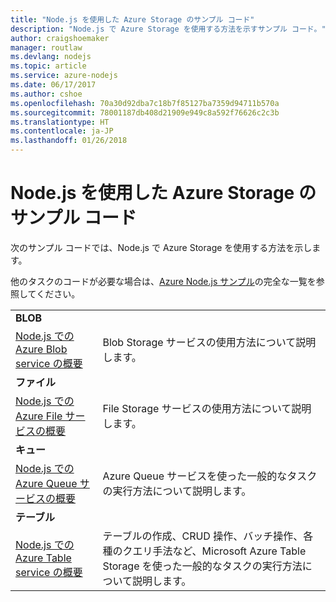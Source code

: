 ```yaml
---
title: "Node.js を使用した Azure Storage のサンプル コード"
description: "Node.js で Azure Storage を使用する方法を示すサンプル コード。"
author: craigshoemaker
manager: routlaw
ms.devlang: nodejs
ms.topic: article
ms.service: azure-nodejs
ms.date: 06/17/2017
ms.author: cshoe
ms.openlocfilehash: 70a30d92dba7c18b7f85127ba7359d94711b570a
ms.sourcegitcommit: 78001187db408d21909e949c8a592f76626c2c3b
ms.translationtype: HT
ms.contentlocale: ja-JP
ms.lasthandoff: 01/26/2018
---
```

# <a name="azure-storage-with-nodejs-code-samples"></a>Node.js を使用した Azure Storage のサンプル コード

次のサンプル コードでは、Node.js で Azure Storage を使用する方法を示します。

他のタスクのコードが必要な場合は、[Azure Node.js サンプル](https://azure.microsoft.com/resources/samples/?term=nodejs)の完全な一覧を参照してください。


| | |
|---|---|
| **BLOB** ||
| [Node.js での Azure Blob service の概要](https://github.com/Azure-Samples/storage-blob-node-getting-started) | Blob Storage サービスの使用方法について説明します。 |
| **ファイル** ||
| [Node.js での Azure File サービスの概要](https://azure.microsoft.com/resources/samples/storage-file-node-getting-started/) | File Storage サービスの使用方法について説明します。 |
| **キュー** ||
| [Node.js での Azure Queue サービスの概要](https://azure.microsoft.com/resources/samples/storage-queue-node-getting-started/) | Azure Queue サービスを使った一般的なタスクの実行方法について説明します。 |
| **テーブル** ||
| [Node.js での Azure Table service の概要](https://azure.microsoft.com/resources/samples/storage-table-node-getting-started/) | テーブルの作成、CRUD 操作、バッチ操作、各種のクエリ手法など、Microsoft Azure Table Storage を使った一般的なタスクの実行方法について説明します。 |
